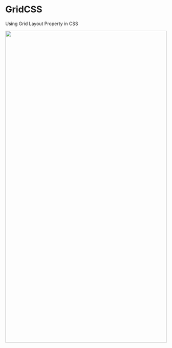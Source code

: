 # GridCSS

Using Grid Layout Property in CSS

<img src="https://ibb.co/fDvnWFV" height=50% width=100%>
